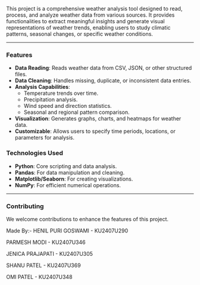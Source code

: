 This project is a comprehensive weather analysis tool designed to read, process, and analyze weather data from various sources. It provides functionalities to extract meaningful insights and generate visual representations of weather trends, enabling users to study climatic patterns, seasonal changes, or specific weather conditions.

---

### **Features**
- **Data Reading**: Reads weather data from CSV, JSON, or other structured files.
- **Data Cleaning**: Handles missing, duplicate, or inconsistent data entries.
- **Analysis Capabilities**:
  - Temperature trends over time.
  - Precipitation analysis.
  - Wind speed and direction statistics.
  - Seasonal and regional pattern comparison.
- **Visualization**: Generates graphs, charts, and heatmaps for weather data.
- **Customizable**: Allows users to specify time periods, locations, or parameters for analysis.

### **Technologies Used**
- **Python**: Core scripting and data analysis.
- **Pandas**: For data manipulation and cleaning.
- **Matplotlib/Seaborn**: For creating visualizations.
- **NumPy**: For efficient numerical operations.

---

### **Contributing**
We welcome contributions to enhance the features of this project.

Made By:-
HENIL PURI GOSWAMI - KU2407U290

PARMESH MODI - KU2407U346

JENICA PRAJAPATI - KU2407U305

SHANU PATEL - KU2407U369 

OMI PATEL - KU2407U348
